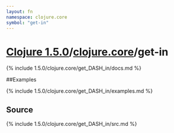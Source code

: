 ```yaml
---
layout: fn
namespace: clojure.core
symbol: "get-in"
---
```


# [Clojure 1.5.0](../../)/[clojure.core](../)/get-in

{% include 1.5.0/clojure.core/get_DASH_in/docs.md %}

##Examples

{% include 1.5.0/clojure.core/get_DASH_in/examples.md %}
## Source
{% include 1.5.0/clojure.core/get_DASH_in/src.md %}

